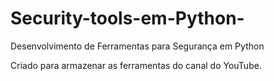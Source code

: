 # Security-tools-em-Python-
Desenvolvimento de Ferramentas para Segurança em Python  

Criado para armazenar as ferramentas do canal do YouTube.




